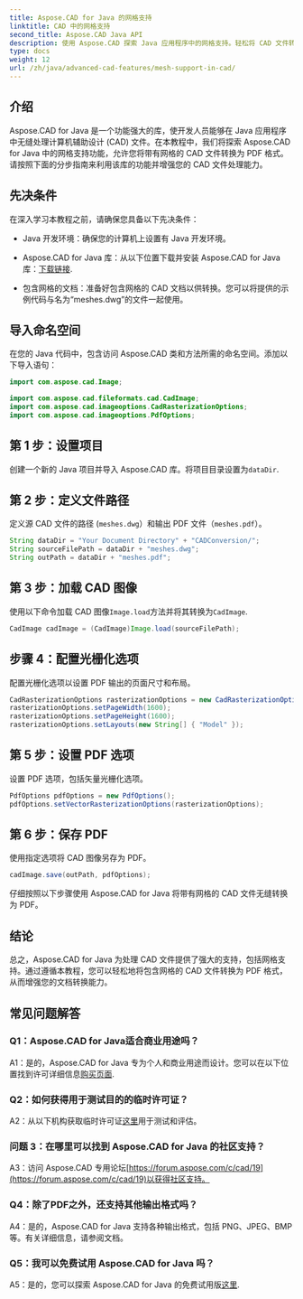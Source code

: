 ```yaml
---
title: Aspose.CAD for Java 的网格支持
linktitle: CAD 中的网格支持
second_title: Aspose.CAD Java API
description: 使用 Aspose.CAD 探索 Java 应用程序中的网格支持。轻松将 CAD 文件转换为 PDF。
type: docs
weight: 12
url: /zh/java/advanced-cad-features/mesh-support-in-cad/
---
```

## 介绍

Aspose.CAD for Java 是一个功能强大的库，使开发人员能够在 Java 应用程序中无缝处理计算机辅助设计 (CAD) 文件。在本教程中，我们将探索 Aspose.CAD for Java 中的网格支持功能，允许您将带有网格的 CAD 文件转换为 PDF 格式。请按照下面的分步指南来利用该库的功能并增强您的 CAD 文件处理能力。

## 先决条件

在深入学习本教程之前，请确保您具备以下先决条件：

- Java 开发环境：确保您的计算机上设置有 Java 开发环境。

-  Aspose.CAD for Java 库：从以下位置下载并安装 Aspose.CAD for Java 库：[下载链接](https://releases.aspose.com/cad/java/).

- 包含网格的文档：准备好包含网格的 CAD 文档以供转换。您可以将提供的示例代码与名为“meshes.dwg”的文件一起使用。

## 导入命名空间

在您的 Java 代码中，包含访问 Aspose.CAD 类和方法所需的命名空间。添加以下导入语句：

```java
import com.aspose.cad.Image;

import com.aspose.cad.fileformats.cad.CadImage;
import com.aspose.cad.imageoptions.CadRasterizationOptions;
import com.aspose.cad.imageoptions.PdfOptions;
```

## 第 1 步：设置项目

创建一个新的 Java 项目并导入 Aspose.CAD 库。将项目目录设置为`dataDir`.

## 第 2 步：定义文件路径

定义源 CAD 文件的路径 (`meshes.dwg`）和输出 PDF 文件（`meshes.pdf`）。

```java
String dataDir = "Your Document Directory" + "CADConversion/";
String sourceFilePath = dataDir + "meshes.dwg";
String outPath = dataDir + "meshes.pdf";
```

## 第 3 步：加载 CAD 图像

使用以下命令加载 CAD 图像`Image.load`方法并将其转换为`CadImage`.

```java
CadImage cadImage = (CadImage)Image.load(sourceFilePath);
```

## 步骤 4：配置光栅化选项

配置光栅化选项以设置 PDF 输出的页面尺寸和布局。

```java
CadRasterizationOptions rasterizationOptions = new CadRasterizationOptions();
rasterizationOptions.setPageWidth(1600);
rasterizationOptions.setPageHeight(1600);
rasterizationOptions.setLayouts(new String[] { "Model" });
```

## 第 5 步：设置 PDF 选项

设置 PDF 选项，包括矢量光栅化选项。

```java
PdfOptions pdfOptions = new PdfOptions();
pdfOptions.setVectorRasterizationOptions(rasterizationOptions);
```

## 第 6 步：保存 PDF

使用指定选项将 CAD 图像另存为 PDF。

```java
cadImage.save(outPath, pdfOptions);
```

仔细按照以下步骤使用 Aspose.CAD for Java 将带有网格的 CAD 文件无缝转换为 PDF。

## 结论

总之，Aspose.CAD for Java 为处理 CAD 文件提供了强大的支持，包括网格支持。通过遵循本教程，您可以轻松地将包含网格的 CAD 文件转换为 PDF 格式，从而增强您的文档转换能力。

## 常见问题解答

### Q1：Aspose.CAD for Java适合商业用途吗？

 A1：是的，Aspose.CAD for Java 专为个人和商业用途而设计。您可以在以下位置找到许可详细信息[购买页面](https://purchase.aspose.com/buy).

### Q2：如何获得用于测试目的的临时许可证？

 A2：从以下机构获取临时许可证[这里](https://purchase.aspose.com/temporary-license/)用于测试和评估。

### 问题 3：在哪里可以找到 Aspose.CAD for Java 的社区支持？

 A3：访问 Aspose.CAD 专用论坛[https://forum.aspose.com/c/cad/19](https://forum.aspose.com/c/cad/19)以获得社区支持。

### Q4：除了PDF之外，还支持其他输出格式吗？

A4：是的，Aspose.CAD for Java 支持各种输出格式，包括 PNG、JPEG、BMP 等。有关详细信息，请参阅文档。

### Q5：我可以免费试用 Aspose.CAD for Java 吗？

 A5：是的，您可以探索 Aspose.CAD for Java 的免费试用版[这里](https://releases.aspose.com/).